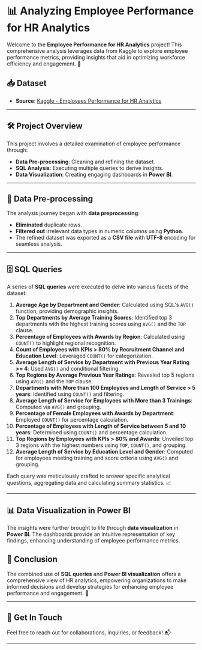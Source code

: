 # 📊 Analyzing Employee Performance for HR Analytics

Welcome to the **Employee Performance for HR Analytics** project! This comprehensive analysis leverages data from Kaggle to explore employee performance metrics, providing insights that aid in optimizing workforce efficiency and engagement. 🌟

## 📥 Dataset
- **Source**: [Kaggle - Employees Performance for HR Analytics](https://www.kaggle.com/datasets/sanjanchaudhari/employees-performance-for-hr-analytics)

---

## 🛠️ **Project Overview**
This project involves a detailed examination of employee performance through:
- **Data Pre-processing**: Cleaning and refining the dataset.
- **SQL Analysis**: Executing multiple queries to derive insights.
- **Data Visualization**: Creating engaging dashboards in **Power BI**.

---

## 🧹 **Data Pre-processing**
The analysis journey began with **data preprocessing**:
- **Eliminated** duplicate rows.
- **Filtered out** irrelevant data types in numeric columns using **Python**.
- The refined dataset was exported as a **CSV file** with **UTF-8** encoding for seamless analysis.

---

## 🗄️ **SQL Queries**
A series of **SQL queries** were executed to delve into various facets of the dataset:

1. **Average Age by Department and Gender**: Calculated using SQL's `AVG()` function, providing demographic insights.
2. **Top Departments by Average Training Scores**: Identified top 3 departments with the highest training scores using `AVG()` and the `TOP` clause.
3. **Percentage of Employees with Awards by Region**: Calculated using `COUNT()` to highlight regional recognition.
4. **Count of Employees with KPIs > 80% by Recruitment Channel and Education Level**: Leveraged `COUNT()` for categorization.
5. **Average Length of Service by Department with Previous Year Rating >= 4**: Used `AVG()` and conditional filtering.
6. **Top Regions by Average Previous Year Ratings**: Revealed top 5 regions using `AVG()` and the `TOP` clause.
7. **Departments with More than 100 Employees and Length of Service > 5 years**: Identified using `COUNT()` and filtering.
8. **Average Length of Service for Employees with More than 3 Trainings**: Computed via `AVG()` and grouping.
9. **Percentage of Female Employees with Awards by Department**: Employed `COUNT()` for percentage calculation.
10. **Percentage of Employees with Length of Service between 5 and 10 years**: Determined using `COUNT()` and percentage calculation.
11. **Top Regions by Employees with KPIs > 80% and Awards**: Unveiled top 3 regions with the highest numbers using `TOP`, `COUNT()`, and grouping.
12. **Average Length of Service by Education Level and Gender**: Computed for employees meeting training and score criteria using `AVG()` and grouping.

Each query was meticulously crafted to answer specific analytical questions, aggregating data and calculating summary statistics. 📈

---

## 📊 **Data Visualization in Power BI**
The insights were further brought to life through **data visualization** in **Power BI**. The dashboards provide an intuitive representation of key findings, enhancing understanding of employee performance metrics.


## 🚀 **Conclusion**
The combined use of **SQL queries** and **Power BI visualization** offers a comprehensive view of HR analytics, empowering organizations to make informed decisions and develop strategies for enhancing employee performance and engagement. 💪

---

## 🤝 **Get In Touch**
Feel free to reach out for collaborations, inquiries, or feedback! 📬

---
